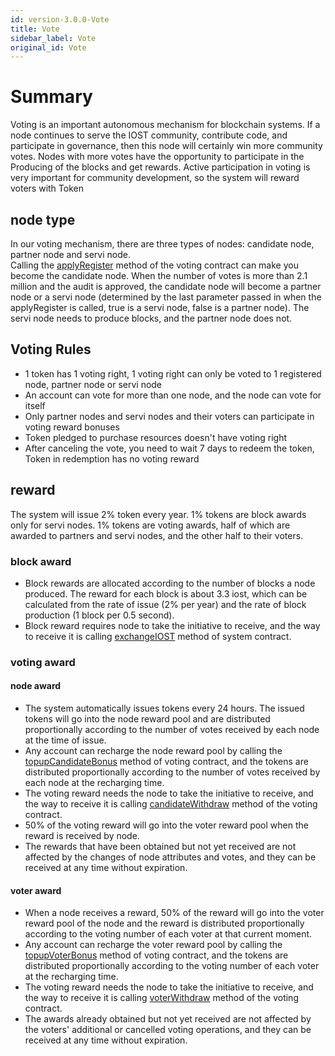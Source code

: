 ```yaml
---
id: version-3.0.0-Vote
title: Vote
sidebar_label: Vote
original_id: Vote
---
```


# Summary

Voting is an important autonomous mechanism for blockchain systems. If a node continues to serve the IOST community, contribute code, and participate in governance, then this node will certainly win more community votes. Nodes with more votes have the opportunity to participate in the Producing of the blocks and get rewards. Active participation in voting is very important for community development, so the system will reward voters with Token

## node type
In our voting mechanism, there are three types of nodes: candidate node, partner node and servi node.  
Calling the [applyRegister](../6-reference/SystemContract.html#applyregister) method of the voting contract can make you become the candidate node. When the number of votes is more than 2.1 million and the audit is approved, the candidate node will become a partner node or a servi node (determined by the last parameter passed in when the applyRegister is called, true is a servi node, false is a partner node). The servi node needs to produce blocks, and the partner node does not.



## Voting Rules

- 1 token has 1 voting right, 1 voting right can only be voted to 1 registered node, partner node or servi node
- An account can vote for more than one node, and the node can vote for itself
- Only partner nodes and servi nodes and their voters can participate in voting reward bonuses
- Token pledged to purchase resources doesn't have voting right
- After canceling the vote, you need to wait 7 days to redeem the token, Token in redemption has no voting reward

## reward
The system will issue 2% token every year. 1% tokens are block awards only for servi nodes. 1% tokens are voting awards, half of which are awarded to partners and servi nodes, and the other half to their voters.

### block award
- Block rewards are allocated according to the number of blocks a node produced. The reward for each block is about 3.3 iost, which can be calculated from the rate of issue (2% per year) and the rate of block production (1 block per 0.5 second).
- Block reward requires node to take the initiative to receive, and the way to receive it is calling [exchangeIOST](../6-reference/SystemContract.html#exchangeiost) method of system contract.


### voting award

#### node award

- The system automatically issues tokens every 24 hours. The issued tokens will go into the node reward pool and are distributed proportionally according to the number of votes received by each node at the time of issue.
- Any account can recharge the node reward pool by calling the [topupCandidateBonus](../6-reference/SystemContract.html#topupcandidatebonus) method of voting contract, and the tokens are distributed proportionally according to the number of votes received by each node at the recharging time.
- The voting reward needs the node to take the initiative to receive, and the way to receive it is calling [candidateWithdraw](../6-reference/SystemContract.html#candidatewithdraw) method of the voting contract.
- 50% of the voting reward will go into the voter reward pool when the reward is received by node.
- The rewards that have been obtained but not yet received are not affected by the changes of node attributes and votes, and they can be received at any time without expiration.

#### voter award

- When a node receives a reward, 50% of the reward will go into the voter reward pool of the node and the reward is distributed proportionally according to the voting number of each voter at that current moment.
- Any account can recharge the voter reward pool by calling the [topupVoterBonus](../6-reference/SystemContract.html#topupvoterbonus) method of voting contract, and the tokens are distributed proportionally according to the voting number of each voter at the recharging time.
- The voting reward needs the node to take the initiative to receive, and the way to receive it is calling [voterWithdraw](../6-reference/SystemContract.html#voterwithdraw) method of the voting contract.
- The awards already obtained but not yet received are not affected by the voters' additional or cancelled voting operations, and they can be received at any time without expiration.
